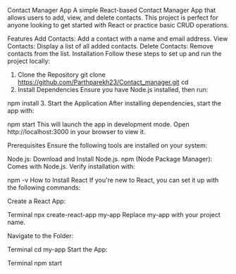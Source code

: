 Contact Manager App
A simple React-based Contact Manager App that allows users to add, view, and delete contacts. This project is perfect for anyone looking to get started with React or practice basic CRUD operations.

Features
Add Contacts: Add a contact with a name and email address.
View Contacts: Display a list of all added contacts.
Delete Contacts: Remove contacts from the list.
Installation
Follow these steps to set up and run the project locally:

1. Clone the Repository
git clone <https://github.com/Parthparekh23/Contact_manager.git>
cd <project-folder>
2. Install Dependencies
Ensure you have Node.js installed, then run:

npm install
3. Start the Application
After installing dependencies, start the app with:


npm start
This will launch the app in development mode. Open http://localhost:3000 in your browser to view it.

Prerequisites
Ensure the following tools are installed on your system:

Node.js: Download and Install Node.js.
npm (Node Package Manager): Comes with Node.js. Verify installation with:

npm -v
How to Install React
If you're new to React, you can set it up with the following commands:

Create a React App:

Terminal
npx create-react-app my-app
Replace my-app with your project name.

Navigate to the Folder:

Terminal
cd my-app
Start the App:

Terminal
npm start


